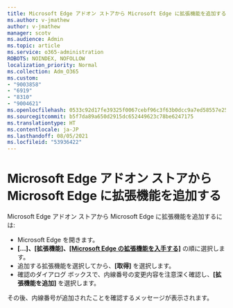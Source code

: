 ```yaml
---
title: Microsoft Edge アドオン ストアから Microsoft Edge に拡張機能を追加する
ms.author: v-jmathew
author: v-jmathew
manager: scotv
ms.audience: Admin
ms.topic: article
ms.service: o365-administration
ROBOTS: NOINDEX, NOFOLLOW
localization_priority: Normal
ms.collection: Adm_O365
ms.custom:
- "9003858"
- "6919"
- "8310"
- "9004621"
ms.openlocfilehash: 0533c92d17fe39325f0067cebf96c3f63b0dcc9a7ed58557e2557ef75aad55e6
ms.sourcegitcommit: b5f7da89a650d2915dc652449623c78be6247175
ms.translationtype: HT
ms.contentlocale: ja-JP
ms.lasthandoff: 08/05/2021
ms.locfileid: "53936422"
---
```

# <a name="add-an-extension-to-microsoft-edge-from-the-microsoft-edge-add-ons-store"></a>Microsoft Edge アドオン ストアから Microsoft Edge に拡張機能を追加する

Microsoft Edge アドオン ストアから Microsoft Edge に拡張機能を追加するには:

- Microsoft Edge を開きます。
- **[...]、[拡張機能]、[[Microsoft Edge の拡張機能を入手する]](https://go.microsoft.com/fwlink/?linkid=2136408)** の順に選択します。
- 追加する拡張機能を選択してから、**[取得]** を選択します。
- 確認のダイアログ ボックスで、内線番号の変更内容を注意深く確認し、**[拡張機能を追加]** を選択します。

その後、内線番号が追加されたことを確認するメッセージが表示されます。
